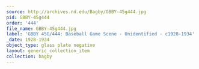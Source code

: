 ```yaml
---
source: http://archives.nd.edu/Bagby/GBBY-45g444.jpg
pid: GBBY-45g444
order: '444'
file_name: GBBY-45g444.jpg
label: 'GBBY 45G/444: Baseball Game Scene - Unidentified - c1928-1934'
_date: 1928-1934
object_type: glass plate negative
layout: generic_collection_item
collection: bagby
---
```

